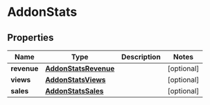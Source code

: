 

# AddonStats


## Properties

Name | Type | Description | Notes
------------ | ------------- | ------------- | -------------
**revenue** | [**AddonStatsRevenue**](AddonStatsRevenue.md) |  |  [optional]
**views** | [**AddonStatsViews**](AddonStatsViews.md) |  |  [optional]
**sales** | [**AddonStatsSales**](AddonStatsSales.md) |  |  [optional]



